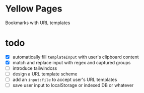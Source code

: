 # Yellow Pages

Bookmarks with URL templates

# todo

- [x] automatically fill `templateInput` with user's clipboard content
- [x] match and replace input with regex and captured groups
- [ ] introduce tailwindcss
- [ ] design a URL template scheme
- [ ] add an `input:file` to accept user's URL templates
- [ ] save user input to localStorage or indexed DB or whatever
